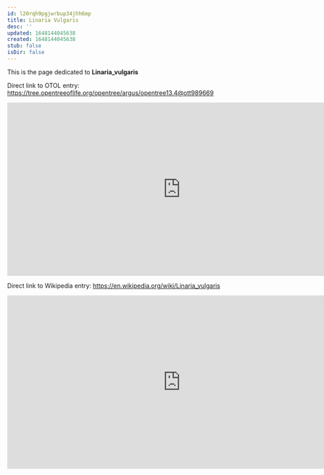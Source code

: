 ```yaml
---
id: l20rqh9pgjwrbup34jhh6mp
title: Linaria Vulgaris
desc: ''
updated: 1648144045638
created: 1648144045638
stub: false
isDir: false
---
```

This is the page dedicated to **Linaria_vulgaris**


Direct link to OTOL entry: https://tree.opentreeoflife.org/opentree/argus/opentree13.4@ott989669



<html>
    <body>
    <iframe src="https://tree.opentreeoflife.org/opentree/argus/opentree13.4@ott989669"
    width="800" height="400" frameborder="0" allowfullscreen> </iframe>
    </body>
</html>
    


Direct link to Wikipedia entry: https://en.wikipedia.org/wiki/Linaria_vulgaris



<html>
    <body>
    <iframe src="https://en.wikipedia.org/wiki/Linaria_vulgaris"
    width="800" height="400" frameborder="0" allowfullscreen> </iframe>
    </body>
</html>
    
